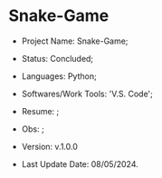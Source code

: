 # Snake-Game

- Project Name: Snake-Game;
- Status: Concluded;
- Languages: Python;
- Softwares/Work Tools: 'V.S. Code';
- Resume: ;
- Obs: ;
- Version: v.1.0.0

- Last Update Date: 08/05/2024.

##